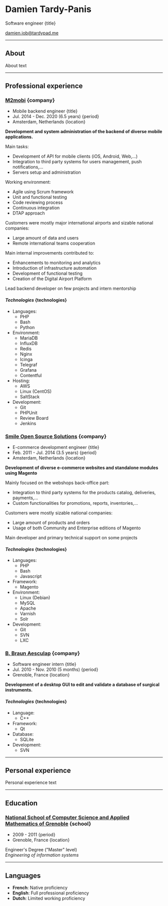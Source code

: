 Damien Tardy-Panis
===

Software engineer {title}

[damien.job@tardypad.me](mailto:damien.job@tardypad.me)

* * *

About
---

About text

* * *

Professional experience
---

### [M2mobi](https://www.m2mobi.com/en) {company}

- Mobile backend engineer           {title}
- Jul. 2014 - Dec. 2020 (6.5 years) {period}
- Amsterdam, Netherlands            {location}

**Development and system administration of the backend of diverse mobile applications.**

Main tasks:
- Development of API for mobile clients (iOS, Android, Web,...)
- Integration to third party systems for users management, push notifications,...
- Servers setup and administration

Working environment:
- Agile using Scrum framework
- Unit and functional testing
- Code reviewing process
- Continuous integration
- DTAP approach

Customers were mostly major international airports and sizable national companies:
- Large amount of data and users
- Remote international teams cooperation

Main internal improvements contributed to:
- Enhancements to monitoring and analytics
- Introduction of infrastructure automation
- Development of functional testing
- Creation of the Digital Airport Platform

Lead backend developer on few projects and intern mentorship

#### _Technologies_ {technologies}

* Languages:
  - PHP
  - Bash
  - Python
* Environment:
  - MariaDB
  - InfluxDB
  - Redis
  - Nginx
  - Icinga
  - Telegraf
  - Grafana
  - Contentful
* Hosting:
  - AWS
  - Linux (CentOS)
  - SaltStack
* Development:
  - Git
  - PHPUnit
  - Review Board
  - Jenkins

### [Smile Open Source Solutions](https://www.smile.eu/en) {company}

- E-commerce development engineer   {title}
- Feb. 2011 - Jul. 2014 (3.5 years) {period}
- Amsterdam, Netherlands            {location}

**Development of diverse e-commerce websites and standalone modules using Magento**

Mainly focused on the webshops back-office part:
- Integration to third party systems for the products catalog, deliveries, payments,...
- Custom functionalities for promotions, reports, inventories,...

Customers were mostly sizable national companies:
- Large amount of products and orders
- Usage of both Community and Enterprise editions of Magento

Main developer and primary technical support on some projects

#### _Technologies_ {technologies}

* Languages:
  - PHP
  - Bash
  - Javascript
* Framework:
  - Magento
* Environment:
  - Linux (Debian)
  - MySQL
  - Apache
  - Varnish
  - Solr
* Development:
  - Git
  - SVN
  - LXC

### [B. Braun Aesculap](https://surgical-instruments.bbraun.com/) {company}

- Software engineer intern         {title}
- Jul. 2010 - Nov. 2010 (5 months) {period}
- Grenoble, France                 {location}

**Development of a desktop GUI to edit and validate a database of surgical instruments.**

#### _Technologies_ {technologies}

* Language:
  - C++
* Framework:
  - Qt
* Database:
  - SQLite
* Development:
  - SVN

* * *

Personal experience
---

Personal experience text

* * *

Education
---

### [National School of Computer Science and Applied Mathematics of Grenoble](https://ensimag.grenoble-inp.fr/en) {school}

- 2009 - 2011      {period}
- Grenoble, France {location}

Engineer's Degree ("Master" level)  
_Engineering of information systems_

* * *

Languages
---

- **French**: Native proficiency
- **English**: Full professional proficiency
- **Dutch**: Limited working proficiency
